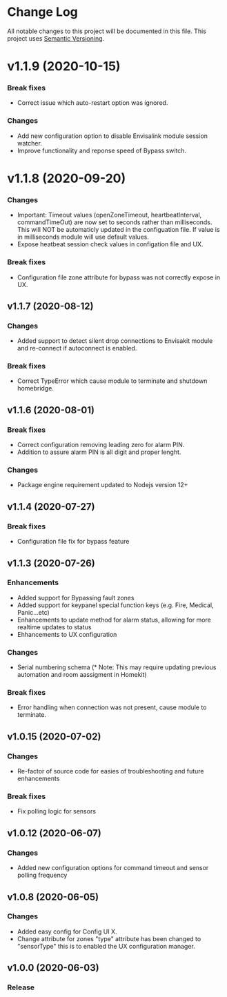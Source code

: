 # Change Log

All notable changes to this project will be documented in this file. This project uses [Semantic Versioning](https://semver.org/).
# v1.1.9 (2020-10-15)

### Break fixes
* Correct issue which auto-restart option was ignored.

### Changes
* Add new configuration option to disable Envisalink module session watcher.
* Improve functionality and reponse speed of Bypass switch.

# v1.1.8 (2020-09-20)

### Changes
* Important: Timeout values (openZoneTimeout, heartbeatInterval, commandTimeOut) are now set to seconds rather than milliseconds. This will NOT be automaticly updated in the configuation file. If value is in milliseconds module will use default values.
* Expose heatbeat session check values in configation file and UX. 
  
### Break fixes
* Configuration file zone attribute for bypass was not correctly expose in UX. 
  
  
## v1.1.7 (2020-08-12)

### Changes
* Added support to detect silent drop connections to Envisakit module and re-connect if autoconnect is enabled.

### Break fixes
* Correct TypeError which cause module to terminate and shutdown homebridge.

## v1.1.6 (2020-08-01)

### Break fixes
* Correct configuration removing leading zero for alarm PIN. 
* Addition to assure alarm PIN is all digit and proper lenght.

### Changes
* Package engine requirement updated to Nodejs version 12+
  
## v1.1.4 (2020-07-27)

### Break fixes
* Configuration file fix for bypass feature 

## v1.1.3 (2020-07-26)

### Enhancements
* Added support for Bypassing fault zones
* Added support for keypanel special function keys (e.g. Fire, Medical, Panic...etc)
* Enhancements to update method for alarm status, allowing for more realtime updates to status
* Ehhancements to UX configuration

### Changes
* Serial numbering schema  (* Note: This may require updating previous automation and room aassigment in Homekit)
  
### Break fixes
* Error handling when connection was not present, cause module to terminate. 
  
## v1.0.15 (2020-07-02)

### Changes
* Re-factor of source code for easies of troubleshooting and future enhancements
  
### Break fixes
* Fix polling logic for sensors
  

## v1.0.12 (2020-06-07)

### Changes
* Added new configuration options for command timeout and sensor polling frequency


## v1.0.8 (2020-06-05)

### Changes
* Added easy config for Config UI X.
* Change attribute for zones "type" attribute has been changed to "sensorType" this is to enabled the UX configuration manager.


## v1.0.0 (2020-06-03)
### Release
